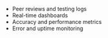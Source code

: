 * Peer reviews and testing logs
* Real-time dashboards
* Accuracy and performance metrics
* Error and uptime monitoring
